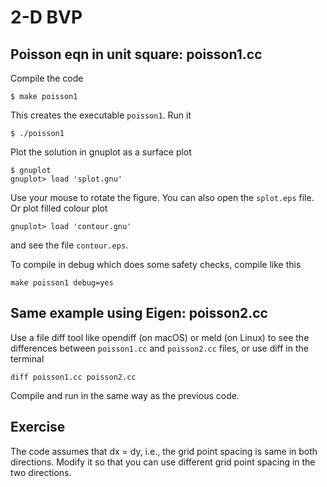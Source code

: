 # 2-D BVP

## Poisson eqn in unit square: poisson1.cc

Compile the code
```
$ make poisson1
```
This creates the executable `poisson1`. Run it
```
$ ./poisson1
```
Plot the solution in gnuplot as a surface plot
```
$ gnuplot
gnuplot> load 'splot.gnu'
```
Use your mouse to rotate the figure. You can also open the `splot.eps` file. Or plot filled colour plot
```
gnuplot> load 'contour.gnu'
```
and see the file `contour.eps`.

To compile in debug which does some safety checks, compile like this
```
make poisson1 debug=yes
```

## Same example using Eigen: poisson2.cc

Use a file diff tool like opendiff (on macOS) or meld (on Linux) to see the differences between `poisson1.cc` and `poisson2.cc` files, or use diff in the terminal
```
diff poisson1.cc poisson2.cc
```

Compile and run in the same way as the previous code.

## Exercise

The code assumes that dx = dy, i.e., the grid point spacing is same in both directions. Modify it so that you can use different grid point spacing in the two directions.
